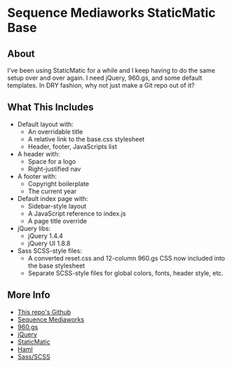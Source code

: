 Sequence Mediaworks StaticMatic Base
====================================

About
-----

I've been using StaticMatic for a while and I keep having to do the same setup over and over again.  I need jQuery, 960.gs, and some default templates.  In DRY fashion, why not just make a Git repo out of it?

What This Includes
------------------
* Default layout with:
    * An overridable title
    * A relative link to the base.css stylesheet
    * Header, footer, JavaScripts list
* A header with:
    * Space for a logo
    * Right-justified nav
* A footer with:
    * Copyright boilerplate
    * The current year
* Default index page with:
    * Sidebar-style layout
    * A JavaScript reference to index.js
    * A page title override
* jQuery libs:
    * jQuery 1.4.4
    * jQuery UI 1.8.8
* Sass SCSS-style files:
    * A converted reset.css and 12-column 960.gs CSS now included into the base stylesheet
    * Separate SCSS-style files for global colors, fonts, header style, etc.

More Info
---------
* [This repo's Github](https://github.com/amster/seqmedia_staticmatic_base)
* [Sequence Mediaworks](http://www.seqmedia.com)
* [960.gs](http://960.gs)
* [jQuery](http://jquery.com/)
* [StaticMatic](http://staticmatic.rubyforge.org/)
* [Haml](http://haml-lang.com/)
* [Sass/SCSS](http://sass-lang.com/)
